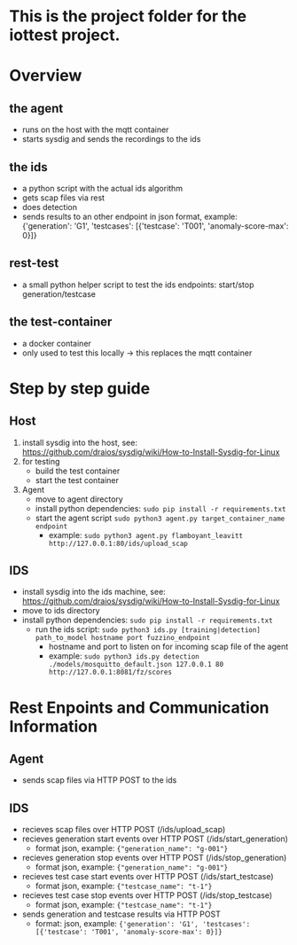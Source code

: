 # This is the project folder for the iottest project.

# Overview

## the agent

  - runs on the host with the mqtt container
  - starts sysdig and sends the recordings to the ids

## the ids

  - a python script with the actual ids algorithm
  - gets scap files via rest
  - does detection 
  - sends results to an other endpoint in json format, example: 
    {'generation': 'G1', 'testcases': [{'testcase': 'T001', 'anomaly-score-max': 0}]}

## rest-test

  - a small python helper script to test the ids endpoints: start/stop generation/testcase

## the test-container

  - a docker container
  - only used to test this locally -> this replaces the mqtt container


# Step by step guide

## Host
1. install sysdig into the host, see: https://github.com/draios/sysdig/wiki/How-to-Install-Sysdig-for-Linux
2. for testing
   - build the test container
   - start the test container
3. Agent
   - move to agent directory
   - install python dependencies: `sudo pip install -r requirements.txt`
   - start the agent script `sudo python3 agent.py target_container_name endpoint`
     - example: `sudo python3 agent.py flamboyant_leavitt http://127.0.0.1:80/ids/upload_scap`

## IDS
   - install sysdig into the ids machine, see: https://github.com/draios/sysdig/wiki/How-to-Install-Sysdig-for-Linux
   - move to ids directory
   - install python dependencies: `sudo pip install -r requirements.txt`
      - run the ids script: `sudo python3 ids.py [training|detection] path_to_model hostname port fuzzino_endpoint`
        - hostname and port to listen on for incoming scap file of the agent
        - example: `sudo python3 ids.py detection ./models/mosquitto_default.json 127.0.0.1 80 http://127.0.0.1:8081/fz/scores`

# Rest Enpoints and Communication Information

## Agent
- sends scap files via HTTP POST to the ids

## IDS
- recieves scap files over HTTP POST (/ids/upload_scap)
- recieves generation start events over HTTP POST (/ids/start_generation)
  - format json, example: `{"generation_name": "g-001"}`
- recieves generation stop events over HTTP POST (/ids/stop_generation)
  - format json, example: `{"generation_name": "g-001"}`
- recieves test case start events over HTTP POST (/ids/start_testcase)
  - format json, example: `{"testcase_name": "t-1"}`
- recieves test case stop events over HTTP POST (/ids/stop_testcase)
  - format json, example: `{"testcase_name": "t-1"}`
- sends generation and testcase results via HTTP POST 
  - format: json, example: `{'generation': 'G1', 'testcases': [{'testcase': 'T001', 'anomaly-score-max': 0}]}`